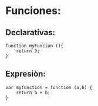 # Funciones:

## Declarativas:

    function myFuncion (){
        return 3;
    }

## Expresiòn: 

    var myfunction = function (a,b) {
        return a + b;
    }

